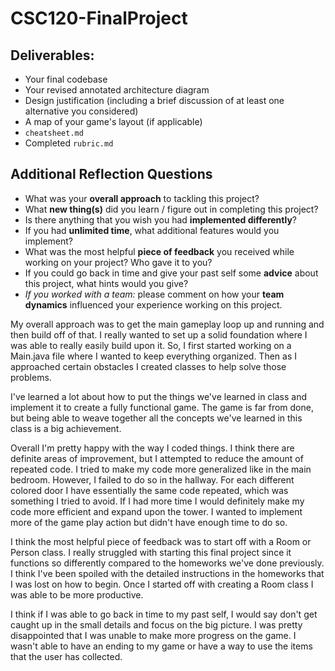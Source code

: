 # CSC120-FinalProject

## Deliverables:
 - Your final codebase
 - Your revised annotated architecture diagram
 - Design justification (including a brief discussion of at least one alternative you considered)
 - A map of your game's layout (if applicable)
 - `cheatsheet.md`
 - Completed `rubric.md`
  
## Additional Reflection Questions
 - What was your **overall approach** to tackling this project?
 - What **new thing(s)** did you learn / figure out in completing this project?
 - Is there anything that you wish you had **implemented differently**?
 - If you had **unlimited time**, what additional features would you implement?
 - What was the most helpful **piece of feedback** you received while working on your project? Who gave it to you?
 - If you could go back in time and give your past self some **advice** about this project, what hints would you give?
 - _If you worked with a team:_ please comment on how your **team dynamics** influenced your experience working on this project.

My overall approach was to get the main gameplay loop up and running and then build off of that. I really wanted to set up a solid foundation where I was able to really easily build upon it. So, I first started working on a Main.java file where I wanted to keep everything organized. Then as I approached certain obstacles I created classes to help solve those problems. 

I've learned a lot about how to put the things we've learned in class and implement it to create a fully functional game. The game is far from done, but being able to weave together all the concepts we've learned in this class is a big achievement. 

Overall I'm pretty happy with the way I coded things. I think there are definite areas of improvement, but I attempted to reduce the amount of repeated code. I tried to make my code more generalized like in the main bedroom. However, I failed to do so in the hallway. For each different colored door I have essentially the same code repeated, which was something I tried to avoid. If I had more time I would definitely make my code more efficient and expand upon the tower. I wanted to implement more of the game play action but didn't have enough time to do so. 

I think the most helpful piece of feedback was to start off with a Room or Person class. I really struggled with starting this final project since it functions so differently compared to the homeworks we've done previously. I think I've been spoiled with the detailed instructions in the homeworks that I was lost on how to begin. Once I started off with creating a Room class I was able to be more productive. 

I think if I was able to go back in time to my past self, I would say don't get caught up in the small details and focus on the big picture. I was pretty disappointed that I was unable to make more progress on the game. I wasn't able to have an ending to my game or have a way to use the items that the user has collected. 
